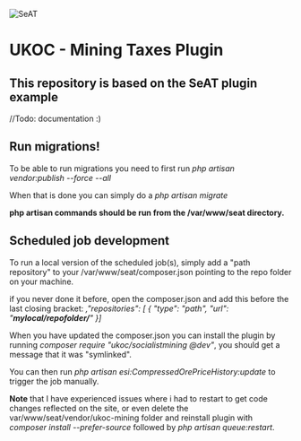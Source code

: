 ![SeAT](http://i.imgur.com/aPPOxSK.png)
# UKOC - Mining Taxes Plugin

## This repository is based on the SeAT plugin example
//Todo: documentation :)

## Run migrations!
To be able to run migrations you need to first run *php artisan vendor:publish --force --all*

When that is done you can simply do a *php artisan migrate*

**php artisan commands should be run from the /var/www/seat directory.**

## Scheduled job development

To run a local version of the scheduled job(s), simply add a "path repository" to your /var/www/seat/composer.json pointing to the repo folder on your machine.

if you never done it before, open the composer.json and add this before the last closing bracket:
*,"repositories": [
{
	"type": "path",
	"url": "**mylocal/repofolder/**"
}]*

When you have updated the composer.json you can install the plugin by running *composer require "ukoc/socialistmining @dev"*, you should get a message that it was "symlinked".

You can then run *php artisan esi:CompressedOrePriceHistory:update* to trigger the job manually.

**Note** that I have experienced issues where i had to restart to get code changes reflected on the site, or even delete the var/www/seat/vendor/ukoc-mining folder and reinstall plugin with *composer install --prefer-source* followed by *php artisan queue:restart*.
